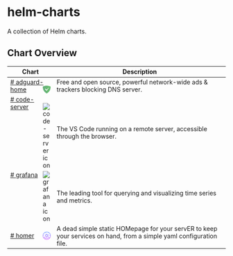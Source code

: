 # helm-charts
A collection of Helm charts.
## Chart Overview

| Chart | Description |
| ----- | ----------- |
| [# adguard-home <img src='https://raw.githubusercontent.com/3dwardch3ng/helm-charts/main/charts/adguard-home/icon.svg' alt='adguard-home icon' width='18px' align='right' loading='lazy'>](charts/adguard-home/) | Free and open source, powerful network-wide ads & trackers blocking DNS server. |
| [# code-server <img src='https://www.svgrepo.com/download/303535/visual-studio-code-logo.svg' alt='code-server icon' width='18px' align='right' loading='lazy'>](charts/code-server/) | The VS Code running on a remote server, accessible through the browser. |
| [# grafana <img src='https://docs.checkmk.com/latest/images/grafana_logo.png' alt='grafana icon' width='18px' align='right' loading='lazy'>](charts/grafana/) | The leading tool for querying and visualizing time series and metrics. |
| [# homer <img src='https://raw.githubusercontent.com/bastienwirtz/homer/5609315/public/assets/icons/logo.svg' alt='homer icon' width='18px' align='right' loading='lazy'>](charts/homer/) | A dead simple static HOMepage for your servER to keep your services on hand, from a simple yaml configuration file. |
